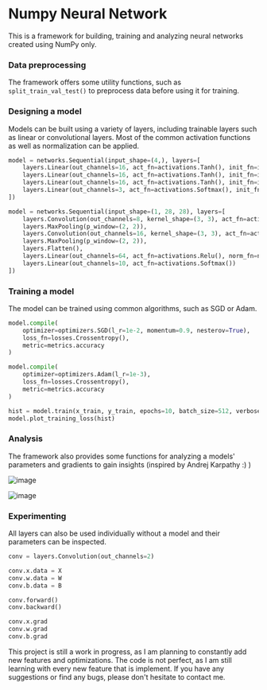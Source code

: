 # Numpy Neural Network

This is a framework for building, training and analyzing neural networks created using NumPy only.

### Data preprocessing

The framework offers some utility functions, such as `split_train_val_test()` to preprocess data before using it for training.

### Designing a model

Models can be built using a variety of layers, including trainable layers such as linear or convolutional layers. Most of the common activation functions as well as normalization can be applied.

```python
model = networks.Sequential(input_shape=(4,), layers=[
    layers.Linear(out_channels=16, act_fn=activations.Tanh(), init_fn=inits.Kaiming),
    layers.Linear(out_channels=16, act_fn=activations.Tanh(), init_fn=inits.Kaiming),
    layers.Linear(out_channels=16, act_fn=activations.Tanh(), init_fn=inits.Kaiming),
    layers.Linear(out_channels=3, act_fn=activations.Softmax(), init_fn=inits.Kaiming)
])
```

```python
model = networks.Sequential(input_shape=(1, 28, 28), layers=[
    layers.Convolution(out_channels=8, kernel_shape=(3, 3), act_fn=activations.Relu(), norm_fn=norms.Layernorm()),
    layers.MaxPooling(p_window=(2, 2)),
    layers.Convolution(out_channels=16, kernel_shape=(3, 3), act_fn=activations.Relu(), norm_fn=norms.Layernorm()),
    layers.MaxPooling(p_window=(2, 2)),
    layers.Flatten(),
    layers.Linear(out_channels=64, act_fn=activations.Relu(), norm_fn=norms.Layernorm()),
    layers.Linear(out_channels=10, act_fn=activations.Softmax())
])
```

### Training a model

The model can be trained using common algorithms, such as SGD or Adam.

```python
model.compile(
    optimizer=optimizers.SGD(l_r=1e-2, momentum=0.9, nesterov=True),
    loss_fn=losses.Crossentropy(),
    metric=metrics.accuracy
)
```

```python
model.compile(
    optimizer=optimizers.Adam(l_r=1e-3),
    loss_fn=losses.Crossentropy(),
    metric=metrics.accuracy
)
```

```python
hist = model.train(x_train, y_train, epochs=10, batch_size=512, verbose=True, val_data=(x_val, y_val))
model.plot_training_loss(hist)
```

### Analysis

The framework also provides some functions for analyzing a models' parameters and gradients to gain insights (inspired by Andrej Karpathy :) )

![image](https://github.com/DKoflerGIT/NumpyNN/assets/74835806/a205f974-40a6-4d7b-9916-060d4ada9cae)

![image](https://github.com/DKoflerGIT/NumpyNN/assets/74835806/8119d55a-fb83-4300-8f9f-5ea1bd8e85d1)


### Experimenting

All layers can also be used individually without a model and their parameters can be inspected.
```python
conv = layers.Convolution(out_channels=2)

conv.x.data = X
conv.w.data = W
conv.b.data = B

conv.forward()
conv.backward()

conv.x.grad
conv.w.grad
conv.b.grad
```

This project is still a work in progress, as I am planning to constantly add new features and optimizations.
The code is not perfect, as I am still learning with every new feature that is implement.
If you have any suggestions or find any bugs, please don't hesitate to contact me.
